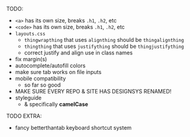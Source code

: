 TODO:
 - `<a>` has its own size, breaks `.h1`, `.h2`, etc
 - `<code>` has its own size, breaks `.h1`, `.h2`, etc
 - `layouts.css`
    - `thingwrapthing` that uses `alignthing` should be `thingalignthing`
    - `thingthing` that uses `justifything` should be `thingjustifything`
    - correct justify and align use in class names
 - fix margin(s)
 - autocomplete/autofill colors
 - make sure tab works on file inputs
 - mobile compatibility
    - so far so good
 - MAKE SURE EVERY REPO & SITE HAS DESIGNSYS RENAMED!
 - styleguide
    - & specifically **camelCase**

TODO EXTRA:
 - fancy betterthantab keyboard shortcut system
